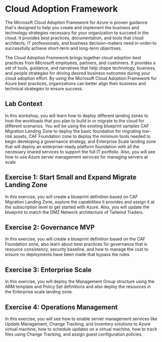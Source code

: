 # Cloud Adoption Framework

The Microsoft Cloud Adoption Framework for Azure is proven guidance that's designed to help you create and implement the business and technology strategies necessary for your organization to succeed in the cloud. It provides best practices, documentation, and tools that cloud architects, IT professionals, and business decision-makers need in-order-to successfully achieve short-term and long-term objectives.

The Cloud Adoption Framework brings together cloud adoption best practices from Microsoft employees, partners, and customers. It provides a set of tools, guidance, and narratives that help shape technology, business, and people strategies for driving desired business outcomes during your cloud adoption effort. By using the Microsoft Cloud Adoption Framework for Azure best practices, organizations can better align their business and technical strategies to ensure success.

## Lab Context 	

In this workshop, you will learn how to deploy different landing zones to host the workloads that you plan to build in or migrate to the cloud for different scenarios. You will be using the existing blueprint samples CAF Migration Landing Zone to deploy the basic foundation for migrating low-risk assets, CAF Foundation zone to deploy the minimum tools needed to begin developing a governance strategy, and Enterprise Scale landing zone that will deploy an enterprise-ready platform foundation with all the necessary shared services to support the full IT portfolio. Also, you will see how to use Azure server management services for managing servers at scale

## Exercise 1: Start Small and Expand Migrate Landing Zone 	

In this exercise, you will create a blueprint definition based on CAF Migration Landing Zone, explore the capabilities it provides and assign it at the subscription level to get started with Azure. Also, you will update the blueprint to match the DMZ Network architecture of Tailwind Traders. 	

## Exercise 2: Governance MVP	

In this exercise, you will create a blueprint definition based on the CAF Foundation zone, also learn about best practices for governance that is resource consistency, security baseline, and how to manage the cost to ensure no deployments have been made that bypass the rules.

## Exercise 3: Enterprise Scale  	

In this exercise, you will deploy the Management Group structure using the ARM template and Policy Set definitions and also deploy the resources in the Enterprise scale landing zone.	

## Exercise 4: Operations Management 	

In this exercise, you will see how to enable server management services like Update Management, Change Tracking, and Inventory solutions to Azure virtual machine, how to schedule updates on a virtual machine, how to track files using Change Tracking, and assign guest configuration policies.


